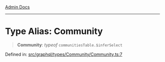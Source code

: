 [Admin Docs](/)

***

# Type Alias: Community

> **Community**: *typeof* `communitiesTable.$inferSelect`

Defined in: [src/graphql/types/Community/Community.ts:7](https://github.com/syedali237/talawa-api/blob/aa4e819f67def774740606c7a534dc013cdfe393/src/graphql/types/Community/Community.ts#L7)

